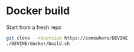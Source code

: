 # Docker build

Start from a fresh repo
```bash
git clone --recursive https://somewhere/DEVINE
./DEVINE/docker/build.sh
```
